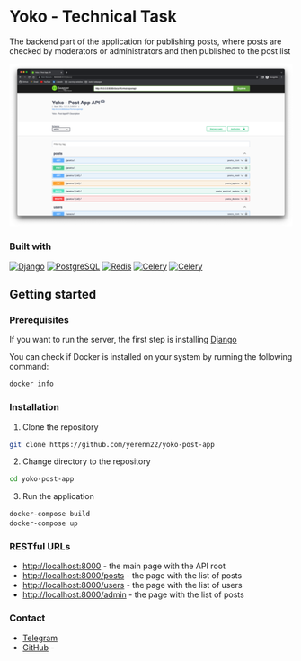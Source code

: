 # Yoko - Technical Task

The backend part of the application for publishing posts, where posts are checked by moderators or administrators and then published to the post list

![Swagger Image](./screenshot.png)

### Built with

[![Django](https://img.shields.io/badge/django-092E20?style=for-the-badge&logo=django&logoColor=white)](https://www.djangoproject.com/)
[![PostgreSQL](https://img.shields.io/badge/postgresql-4169E1?style=for-the-badge&logo=postgresql&logoColor=white)](https://www.postgresql.org/)
[![Redis](https://img.shields.io/badge/redis-DC382D.svg?&style=for-the-badge&logo=redis&logoColor=white)](https://redis.io/)
[![Celery](https://img.shields.io/badge/celery-37814A.svg?&style=for-the-badge&logo=celery&logoColor=white)](https://docs.celeryq.dev/)
[![Celery](https://img.shields.io/badge/docker-2496ED.svg?&style=for-the-badge&logo=docker&logoColor=white)](https://www.docker.com/)

## Getting started

### Prerequisites

If you want to run the server, the first step is installing [Django](https://www.docker.com/)

You can check if Docker is installed on your system by running the following command:

```bash
docker info
```

### Installation

1. Clone the repository

```bash
git clone https://github.com/yerenn22/yoko-post-app
```

2. Change directory to the repository
    
```bash
cd yoko-post-app
```

3. Run the application

```bash
docker-compose build
docker-compose up
```

### RESTful URLs

- [http://localhost:8000](http://localhost:8000) - the main page with the API root
- [http://localhost:8000/posts](http://localhost:8000/posts) - the page with the list of posts
- [http://localhost:8000/users](http://localhost:8000/users) - the page with the list of users
- [http://localhost:8000/admin](http://localhost:8000/admin) - the page with the list of posts

### Contact

- [Telegram](https://t.me/yerenn22)
- [GitHub](https://github.com/yerenn22) - 
